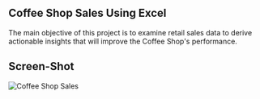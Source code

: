 
## Coffee Shop Sales Using Excel

The main objective of this project is to examine retail sales data to derive actionable insights that will improve the Coffee Shop's performance.

## Screen-Shot

![Coffee Shop Sales](https://github.com/user-attachments/assets/8bc6b7d7-67dd-4df2-ab45-3593c036cb65)

